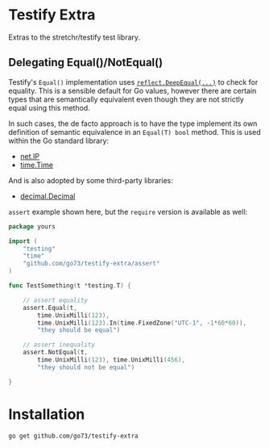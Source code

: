 Testify Extra
=============

Extras to the stretchr/testify test library.

Delegating Equal()/NotEqual()
-----------------------------
Testify's `Equal()` implementation uses
[`reflect.DeepEqual(...)`](https://github.com/stretchr/testify/blob/v1.8.0/assert/assertions.go#L66)
to check for equality. This is a sensible default for Go values, however
there are certain types that are semantically equivalent even though they are
not strictly equal using this method.

In such cases, the de facto approach is to have the type implement its own
definition of semantic equivalence in an `Equal(T) bool` method.
This is used within the Go standard library:

- [net.IP](https://pkg.go.dev/net#IP.Equal)
- [time.Time](https://pkg.go.dev/time#Time.Equal)

And is also adopted by some third-party libraries:

- [decimal.Decimal](https://pkg.go.dev/github.com/shopspring/decimal#Decimal.Equal)

`assert` example shown here, but the `require` version is available as well:
```go
package yours

import (
	"testing"
	"time"
	"github.com/go73/testify-extra/assert"
)

func TestSomething(t *testing.T) {

	// assert equality
	assert.Equal(t,
		time.UnixMilli(123),
		time.UnixMilli(123).In(time.FixedZone("UTC-1", -1*60*60)),
		"they should be equal")

	// assert inequality
	assert.NotEqual(t,
		time.UnixMilli(123), time.UnixMilli(456),
		"they should not be equal")

}
```

Installation
============

    go get github.com/go73/testify-extra
